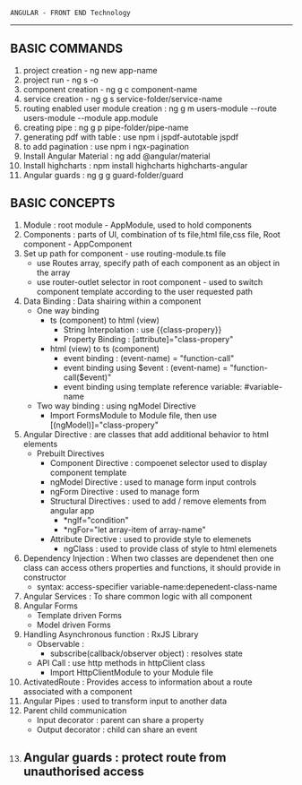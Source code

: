     ANGULAR - FRONT END Technology
-----------------------------------

BASIC COMMANDS
---------------
1. project creation - ng new app-name
2. project run - ng s -o
3. component creation - ng g c component-name
4. service creation - ng g s service-folder/service-name
5. routing enabled user module creation : ng g m users-module --route users-module --module app.module
6. creating pipe : ng g p pipe-folder/pipe-name
7. generating pdf with table : use npm i jspdf-autotable jspdf
8. to add pagination : use npm i ngx-pagination
9. Install Angular Material : ng add @angular/material
10. Install highcharts : npm install highcharts highcharts-angular
11. Angular guards : ng g g guard-folder/guard

BASIC CONCEPTS
----------------
1. Module : root module - AppModule, used to hold components
2. Components : parts of UI, combination of ts file,html file,css file, Root component - AppComponent
3. Set up path for component - use routing-module.ts file
    - use Routes array, specify path of each component as an object in the array
    - use router-outlet selector in root component - used to switch component template according to the user requested path
4. Data Binding : Data shairing within a component
    - One way binding 
        - ts (component) to html (view)
            - String Interpolation : use {{class-propery}}
            - Property Binding : [attribute]="class-propery"
        - html (view) to ts (component)
            - event binding : (event-name) = "function-call"
            - event binding using $event : (event-name) = "function-call($event)"
            - event binding using template reference variable: #variable-name
    - Two way binding : using ngModel Directive
        - Import FormsModule to Module file, then use [(ngModel)]="class-propery"
5. Angular Directive : are classes that add additional behavior to html elements 
    - Prebuilt Directives
        - Component Directive : compoenet selector used to display component template
        - ngModel Directive : used to manage form input controls
        - ngForm Directive : used to manage form
        - Structural Directives : used to add / remove elements from angular app
            - *ngIf="condition"
            - *ngFor="let array-item of array-name"
        - Attribute Directive : used to provide style to elemenets
            - ngClass : used to provide class of style to html elemenets
6. Dependency Injection : When two classes are dependenet then one class can access others properties and functions, it should provide in constructor
    - syntax: access-specifier variable-name:depenedent-class-name
7. Angular Services : To share common logic with all component
8. Angular Forms
    - Template driven Forms 
    - Model driven Forms
9. Handling Asynchronous function : RxJS Library
    - Observable :
        - subscribe(callback/observer object) : resolves state
    - API Call : use http methods in httpClient class 
        - Import HttpClientModule to your Module file
10. ActivatedRoute : Provides access to information about a route associated with a component 
11. Angular Pipes : used to transform input to another data
12. Parent child communication 
    - Input decorator : parent can share a property
    - Output decorator : child can share an event
13. Angular guards : protect route from unauthorised access
    - 